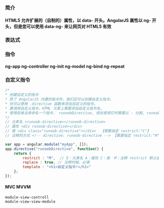 ### 简介
#### HTML5 允许扩展的（自制的）属性，以 data- 开头。AngularJS 属性以 ng- 开头，但是您可以使用 data-ng- 来让网页对 HTML5 有效
### 表达式
### 指令 
#### ng-app ng-controller ng-init ng-model ng-bind ng-repeat  
### 自定义指令
````javascript
/*
* 创建自定义的指令
* 除了 AngularJS 内置的指令外，我们还可以创建自定义指令。
* 你可以使用 .directive 函数来添加自定义的指令。
* 要调用自定义指令，HTML 元素上需要添加自定义指令名。
* 使用驼峰法来命名一个指令， runoobDirective, 但在使用它时需要以 - 分割, runoob-directive
*/
// 元素名 <runoob-directive></runoob-directive>
// 属性 <div runoob-directive></div>
// 类 <div class="runoob-directive"></div>  【需要指定 restrict:"C"】
// 注释的方式 <!-- directive: runoob-directive --> 【需要指定 restrict:"M",replace:true】

var app = angular.module("myApp", []);
app.directive("runoobDirective", function() {
    return {
        restrict : "M",  // E：元素名 A：属性 C：类  M：注释 restrict 默认值为 EA
        replace : true, // 注释时候，必填
        template : "<h1>自定义指令!</h1>"
    };
});
````
#### MVC MVVM 
````javasctipt
module-view-controll
module-view-view-module
````
